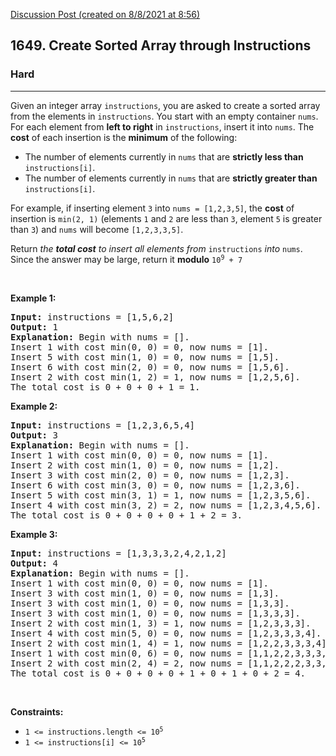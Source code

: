 [Discussion Post (created on 8/8/2021 at 8:56)](https://leetcode.com/problems/create-sorted-array-through-instructions/discuss/1451322/C%2B%2B-or-Segment-tree-Solution-Explained)  
<h2>1649. Create Sorted Array through Instructions</h2><h3>Hard</h3><hr><div><p>Given an integer array <code>instructions</code>, you are asked to create a sorted array from the elements in <code>instructions</code>. You start with an empty container <code>nums</code>. For each element from <strong>left to right</strong> in <code>instructions</code>, insert it into <code>nums</code>. The <strong>cost</strong> of each insertion is the <b>minimum</b> of the following:</p>

<ul>
	<li>The number of elements currently in <code>nums</code> that are <strong>strictly less than</strong> <code>instructions[i]</code>.</li>
	<li>The number of elements currently in <code>nums</code> that are <strong>strictly greater than</strong> <code>instructions[i]</code>.</li>
</ul>

<p>For example, if inserting element <code>3</code> into <code>nums = [1,2,3,5]</code>, the <strong>cost</strong> of insertion is <code>min(2, 1)</code> (elements <code>1</code> and <code>2</code> are less than <code>3</code>, element <code>5</code> is greater than <code>3</code>) and <code>nums</code> will become <code>[1,2,3,3,5]</code>.</p>

<p>Return <em>the <strong>total cost</strong> to insert all elements from </em><code>instructions</code><em> into </em><code>nums</code>. Since the answer may be large, return it <strong>modulo</strong> <code>10<sup>9</sup> + 7</code></p>

<p>&nbsp;</p>
<p><strong>Example 1:</strong></p>

<pre><strong>Input:</strong> instructions = [1,5,6,2]
<strong>Output:</strong> 1
<strong>Explanation:</strong> Begin with nums = [].
Insert 1 with cost min(0, 0) = 0, now nums = [1].
Insert 5 with cost min(1, 0) = 0, now nums = [1,5].
Insert 6 with cost min(2, 0) = 0, now nums = [1,5,6].
Insert 2 with cost min(1, 2) = 1, now nums = [1,2,5,6].
The total cost is 0 + 0 + 0 + 1 = 1.</pre>

<p><strong>Example 2:</strong></p>

<pre><strong>Input:</strong> instructions = [1,2,3,6,5,4]
<strong>Output:</strong> 3
<strong>Explanation:</strong> Begin with nums = [].
Insert 1 with cost min(0, 0) = 0, now nums = [1].
Insert 2 with cost min(1, 0) = 0, now nums = [1,2].
Insert 3 with cost min(2, 0) = 0, now nums = [1,2,3].
Insert 6 with cost min(3, 0) = 0, now nums = [1,2,3,6].
Insert 5 with cost min(3, 1) = 1, now nums = [1,2,3,5,6].
Insert 4 with cost min(3, 2) = 2, now nums = [1,2,3,4,5,6].
The total cost is 0 + 0 + 0 + 0 + 1 + 2 = 3.
</pre>

<p><strong>Example 3:</strong></p>

<pre><strong>Input:</strong> instructions = [1,3,3,3,2,4,2,1,2]
<strong>Output:</strong> 4
<strong>Explanation:</strong> Begin with nums = [].
Insert 1 with cost min(0, 0) = 0, now nums = [1].
Insert 3 with cost min(1, 0) = 0, now nums = [1,3].
Insert 3 with cost min(1, 0) = 0, now nums = [1,3,3].
Insert 3 with cost min(1, 0) = 0, now nums = [1,3,3,3].
Insert 2 with cost min(1, 3) = 1, now nums = [1,2,3,3,3].
Insert 4 with cost min(5, 0) = 0, now nums = [1,2,3,3,3,4].
​​​​​​​Insert 2 with cost min(1, 4) = 1, now nums = [1,2,2,3,3,3,4].
​​​​​​​Insert 1 with cost min(0, 6) = 0, now nums = [1,1,2,2,3,3,3,4].
​​​​​​​Insert 2 with cost min(2, 4) = 2, now nums = [1,1,2,2,2,3,3,3,4].
The total cost is 0 + 0 + 0 + 0 + 1 + 0 + 1 + 0 + 2 = 4.
</pre>

<p>&nbsp;</p>
<p><strong>Constraints:</strong></p>

<ul>
	<li><code>1 &lt;= instructions.length &lt;= 10<sup>5</sup></code></li>
	<li><code>1 &lt;= instructions[i] &lt;= 10<sup>5</sup></code></li>
</ul></div>